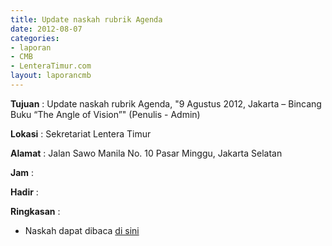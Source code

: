 ```yaml
---
title: Update naskah rubrik Agenda
date: 2012-08-07
categories:
- laporan
- CMB
- LenteraTimur.com
layout: laporancmb
---
```


**Tujuan** : Update naskah rubrik Agenda, "9 Agustus 2012, Jakarta – Bincang Buku “The Angle of Vision”" (Penulis - Admin)

**Lokasi** : Sekretariat Lentera Timur 

**Alamat** : Jalan Sawo Manila No. 10 Pasar Minggu, Jakarta Selatan

**Jam** : 

**Hadir** :  


**Ringkasan** : 
* Naskah dapat dibaca [di sini](http://www.lenteratimur.com/9-agustus-2012-jakarta-bincang-buku-the-angle-of-vision/)
